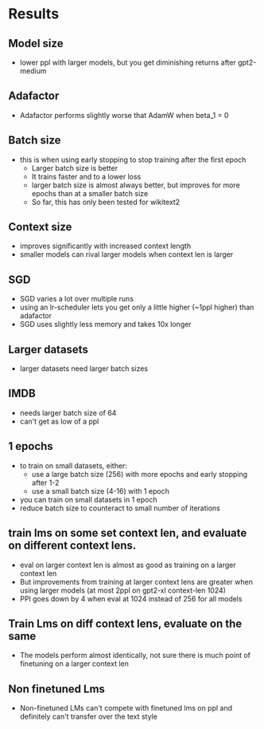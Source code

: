 # Results

## Model size

-   lower ppl with larger models, but you get diminishing returns after gpt2-medium

## Adafactor

-   Adafactor performs slightly worse that AdamW when beta_1 = 0

## Batch size

-   this is when using early stopping to stop training after the first epoch
    -   Larger batch size is better
    -   It trains faster and to a lower loss
    -   larger batch size is almost always better, but improves for more epochs than at a smaller batch size
    -   So far, this has only been tested for wikitext2

## Context size

-   improves significantly with increased context length
-   smaller models can rival larger models when context len is larger

## SGD

-   SGD varies a lot over multiple runs
-   using an lr-scheduler lets you get only a little higher (~1ppl higher) than adafactor
-   SGD uses slightly less memory and takes 10x longer

## Larger datasets

-   larger datasets need larger batch sizes

## IMDB

-   needs larger batch size of 64
-   can't get as low of a ppl

## 1 epochs

-   to train on small datasets, either:
    -   use a large batch size (256) with more epochs and early stopping after 1-2
    -   use a small batch size (4-16) with 1 epoch
-   you can train on small datasets in 1 epoch
-   reduce batch size to counteract to small number of iterations

## train lms on some set context len, and evaluate on different context lens.

-   eval on larger context len is almost as good as training on a larger context len
-   But improvements from training at larger context lens are greater when using larger models (at most 2ppl on gpt2-xl context-len 1024)
-   PPl goes down by 4 when eval at 1024 instead of 256 for all models

## Train Lms on diff context lens, evaluate on the same

-   The models perform almost identically, not sure there is much point of finetuning on a larger context len

## Non finetuned Lms

-   Non-finetuned LMs can't compete with finetuned lms on ppl and definitely can't transfer over the text style
